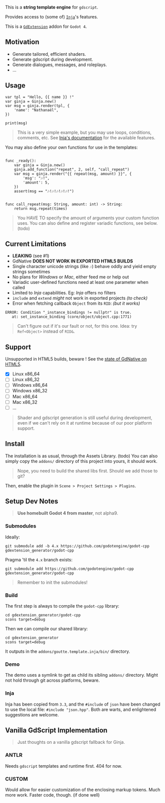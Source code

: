 
This is a **string template engine** for `gdscript`.

Provides access to (some of) [`Inja`](https://github.com/pantor/inja)'s features.

This is a [`GdExtension`](https://godotengine.org/article/introducing-gd-extensions) addon for `Godot 4`.


Motivation
----------

- Generate tailored, efficient shaders.
- Generate gdscript during development.
- Generate dialogues, messages, and roleplays.
- …


Usage
-----

```gdscript
var tpl = "Hello, {{ name }} !"
var ginja = Ginja.new()
var msg = ginja.render(tpl, {
    'name': "Nathanaël",
})

print(msg)
```

> This is a very simple example, but you may use loops, conditions, comments, etc.
> See [Inja's documentation](https://pantor.github.io/inja/) for the available features.


You may also define your own functions for use in the templates:

```gdscript

func _ready():
	var ginja = Ginja.new()
	ginja.add_function("repeat", 2, self, "call_repeat")
	var msg = ginja.render("{{ repeat(msg, amount) }}", {
		'msg': "🎶!",
		'amount': 5,
	})
	assert(msg == "🎶!🎶!🎶!🎶!🎶!")


func call_repeat(msg: String, amount: int) -> String:
	return msg.repeat(times)

```

> You HAVE TO specify the amount of arguments your custom function uses.
> You can also define and register variadic functions, see below. (todo)



Current Limitations
-------------------

- **LEAKING**  (see #1)
- GdNative **DOES NOT WORK IN EXPORTED HTML5 BUILDS**
- Single character unicode strings (like `🎶`) behave oddly and yield empty strings sometimes
- No plans for _Windows_ or _Mac_, either feed me or help out
- Variadic user-defined functions need at least one parameter when called
- Limited to _Inja_ capabilities.  Eg: _Inja_ offers no filters
- `include` and `extend` _might_ not work in exported projects _(to check)_
- Error when fetching callback `Object` from its `RID`: _(but it works)_

```error
ERROR: Condition "_instance_bindings != nullptr" is true.
   at: set_instance_binding (core/object/object.cpp:1771)
```
> Can't figure out if it's our fault or not, for this one.
> Idea: try `Ref<Object>` instead of `RID&`.


Support
-------

Unsupported in HTML5 builds, beware !  See the [state of GdNative on HTML5](https://github.com/godotengine/godot-proposals/issues/147).

- [x] Linux x86_64
- [ ] Linux x86_32
- [ ] Windows x86_64
- [ ] Windows x86_32
- [ ] Mac x86_64
- [ ] Mac x86_32
- [ ] …

> Shader and gdscript generation is still useful during development,
> even if we can't rely on it at runtime because of our poor platform support.


Install
-------

The installation is as usual, through the Assets Library. (todo)
You can also simply copy the `addons/` directory of this project into yours, it should work.

> Nope, you need to build the shared libs first.  Should we add those to git?

Then, enable the plugin in `Scene > Project Settings > Plugins`.



Setup Dev Notes
---------------

> **Use homebuilt Godot 4 from master**, not alpha9.

### Submodules

Ideally:

    git submodule add -b 4.x https://github.com/godotengine/godot-cpp gdextension_generator/godot-cpp

Pragma 'til the `4.x` branch exists:
    
    git submodule add https://github.com/godotengine/godot-cpp gdextension_generator/godot-cpp

> Remember to init the submodules!


### Build

The first step is always to compile the `godot-cpp` library:
    
    cd gdextension_generator/godot-cpp
    scons target=debug

<!-- Maybe needed later on, maybe not -->
<!--     scons target=debug generate_bindings=yes -->


Then we can compile our shared library:
    
    cd gdextension_generator
    scons target=debug

It outputs in the `addons/goutte.template.inja/bin/` directory.


### Demo

The demo uses a symlink to get as child its sibling `addons/` directory.
Might not hold through git across platforms, beware.


### Inja

Inja has been copied from `3.3`, and the `#include` of `json` have been changed to use the local file: `#include "json.hpp"`.  Both are warts, and enlightened suggestions are welcome.


Vanilla GdScript Implementation
-------------------------------

> Just thoughts on a vanilla gdscript fallback for Ginja.

### ANTLR

Needs `gdscript` templates and runtime first.  404 for now.

### CUSTOM

Would allow for easier customization of the enclosing markup tokens.
Much more work.  Faster code, though.  (if done well)





